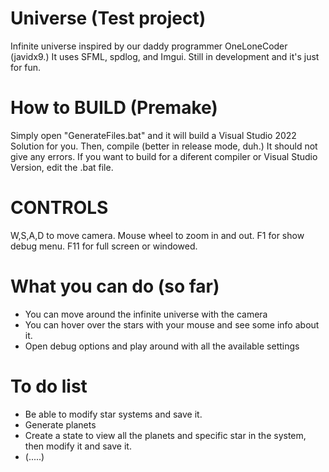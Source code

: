 # Universe (Test project)
Infinite universe inspired by our daddy programmer OneLoneCoder (javidx9.) It uses SFML, spdlog, and Imgui. Still in development and it's just for fun.
# How to BUILD (Premake)
Simply open "GenerateFiles.bat" and it will build a Visual Studio 2022 Solution for you. Then, compile (better in release mode, duh.) It should not give any errors. If you want to build for a diferent compiler or Visual Studio Version, edit the .bat file.
# CONTROLS
W,S,A,D to move camera. Mouse wheel to zoom in and out. F1 for show debug menu. F11 for full screen or windowed. 
# What you can do (so far)
* You can move around the infinite universe with the camera
* You can hover over the stars with your mouse and see some info about it.
* Open debug options and play around with all the available settings
# To do list
* Be able to modify star systems and save it.
* Generate planets
* Create a state to view all the planets and specific star in the system, then modify it and save it.
* (.....)
